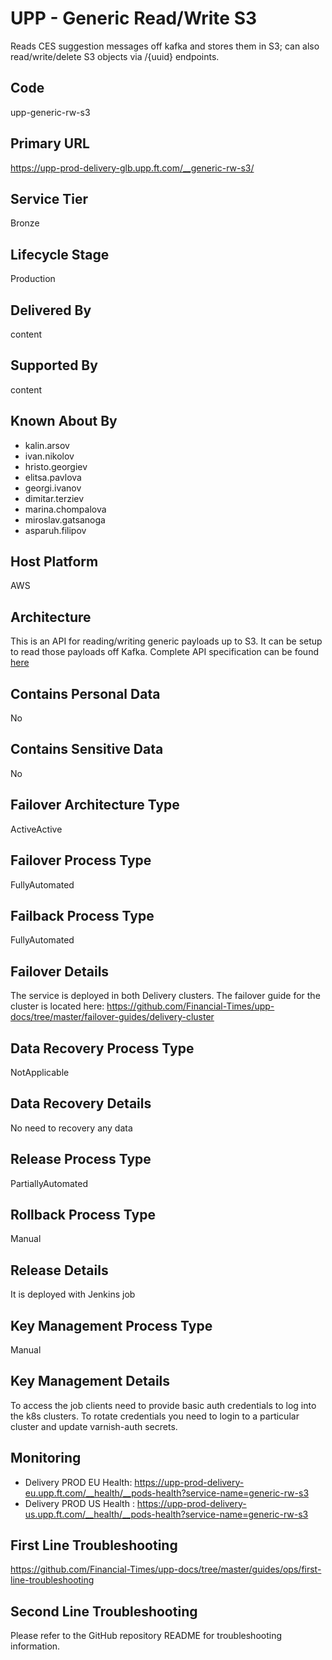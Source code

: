 # UPP - Generic Read/Write S3

Reads CES suggestion messages off kafka and stores them in S3; can also read/write/delete S3 objects via /{uuid} endpoints.

## Code

upp-generic-rw-s3

## Primary URL

<https://upp-prod-delivery-glb.upp.ft.com/__generic-rw-s3/>

## Service Tier

Bronze

## Lifecycle Stage

Production

## Delivered By

content

## Supported By

content

## Known About By

- kalin.arsov
- ivan.nikolov
- hristo.georgiev
- elitsa.pavlova
- georgi.ivanov
- dimitar.terziev
- marina.chompalova
- miroslav.gatsanoga
- asparuh.filipov

## Host Platform

AWS

## Architecture

This is an API for reading/writing generic payloads up to S3. It can be setup to read those payloads off Kafka.
Complete API specification can be found [here](https://docs.google.com/document/d/1Ck-o0Le9cXOfm-aVjiGmOT7ZTB5W5fDTsPqGkhzfa-U/edit#heading=h.jwsnnbv7enh5)

## Contains Personal Data

No

## Contains Sensitive Data

No

## Failover Architecture Type

ActiveActive

## Failover Process Type

FullyAutomated

## Failback Process Type

FullyAutomated

## Failover Details

The service is deployed in both Delivery clusters. The failover guide for the cluster is located here:
<https://github.com/Financial-Times/upp-docs/tree/master/failover-guides/delivery-cluster>

## Data Recovery Process Type

NotApplicable

## Data Recovery Details

No need to recovery any data

## Release Process Type

PartiallyAutomated

## Rollback Process Type

Manual

## Release Details

It is deployed with Jenkins job

## Key Management Process Type

Manual

## Key Management Details

To access the job clients need to provide basic auth credentials to log into the k8s clusters.
To rotate credentials you need to login to a particular cluster and update varnish-auth secrets.

## Monitoring

- Delivery PROD EU Health: <https://upp-prod-delivery-eu.upp.ft.com/__health/__pods-health?service-name=generic-rw-s3>
- Delivery PROD US Health : <https://upp-prod-delivery-us.upp.ft.com/__health/__pods-health?service-name=generic-rw-s3>

## First Line Troubleshooting

<https://github.com/Financial-Times/upp-docs/tree/master/guides/ops/first-line-troubleshooting>

## Second Line Troubleshooting

Please refer to the GitHub repository README for troubleshooting information.
